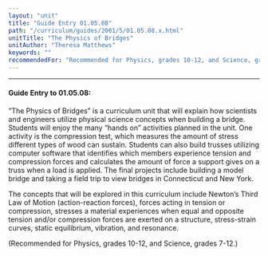 ```yaml
---
layout: "unit"
title: "Guide Entry 01.05.08"
path: "/curriculum/guides/2001/5/01.05.08.x.html"
unitTitle: "The Physics of Bridges"
unitAuthor: "Theresa Matthews"
keywords: ""
recommendedFor: "Recommended for Physics, grades 10-12, and Science, grades 7-12."
---
```

<body>
<hr/>
 <h4>
  Guide Entry to 01.05.08:
 </h4>
 <p>
  “The Physics of Bridges” is a curriculum unit that will explain how scientists and engineers utilize physical science concepts when building a bridge. Students will enjoy the many “hands on” activities planned in the unit. One activity is the compression test, which measures the amount of stress different types of wood can sustain. Students can also build trusses utilizing computer software that identifies which members experience tension and compression forces and calculates the amount of force a support gives on a truss when a load is applied. The final projects include building a model bridge and taking a field trip to view bridges in Connecticut and New York.
 </p>
 <p>
  <span class="indent">
  </span>
 </p>
 <p>
  The concepts that will be explored in this curriculum include Newton’s Third Law of Motion (action-reaction forces), forces acting in tension or compression, stresses a material experiences when equal and opposite tension and/or compression forces are exerted on a structure, stress-strain curves, static equilibrium, vibration, and resonance.
 </p>
<p>
  (Recommended for Physics, grades 10-12, and Science, grades 7-12.)
 </p>

</body>